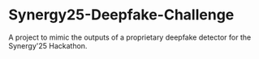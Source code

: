 # Synergy25-Deepfake-Challenge
A project to mimic the outputs of a proprietary deepfake detector for the Synergy'25 Hackathon.
